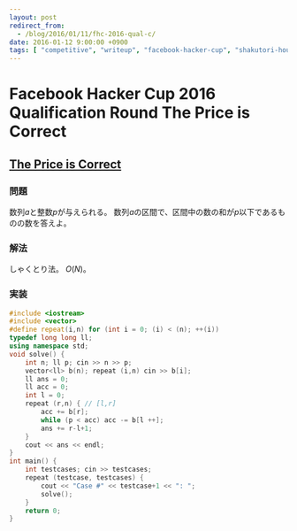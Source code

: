 ```yaml
---
layout: post
redirect_from:
  - /blog/2016/01/11/fhc-2016-qual-c/
date: 2016-01-12 9:00:00 +0900
tags: [ "competitive", "writeup", "facebook-hacker-cup", "shakutori-hou" ]
---
```


# Facebook Hacker Cup 2016 Qualification Round The Price is Correct

## [The Price is Correct](https://www.facebook.com/hackercup/problem/881509321917182/)

### 問題

数列$a$と整数$p$が与えられる。
数列$a$の区間で、区間中の数の和が$p$以下であるものの数を答えよ。

### 解法

しゃくとり法。
$O(N)$。

### 実装

``` c++
#include <iostream>
#include <vector>
#define repeat(i,n) for (int i = 0; (i) < (n); ++(i))
typedef long long ll;
using namespace std;
void solve() {
    int n; ll p; cin >> n >> p;
    vector<ll> b(n); repeat (i,n) cin >> b[i];
    ll ans = 0;
    ll acc = 0;
    int l = 0;
    repeat (r,n) { // [l,r]
        acc += b[r];
        while (p < acc) acc -= b[l ++];
        ans += r-l+1;
    }
    cout << ans << endl;
}
int main() {
    int testcases; cin >> testcases;
    repeat (testcase, testcases) {
        cout << "Case #" << testcase+1 << ": ";
        solve();
    }
    return 0;
}
```
